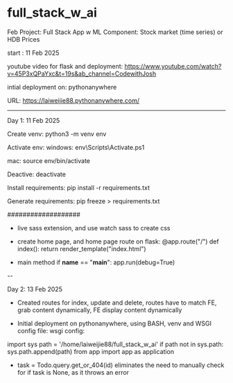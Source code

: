 # full_stack_w_ai
Feb Project: Full Stack App w ML Component: Stock market (time series) or HDB Prices 

start : 11 Feb 2025 

youtube video for flask and deployment:
https://www.youtube.com/watch?v=45P3xQPaYxc&t=19s&ab_channel=CodewithJosh

intial deployment on:
pythonanywhere

URL: https://laiweijie88.pythonanywhere.com/

---

Day 1: 11 Feb 2025

Create venv:
python3 -m venv env

Activate env:
windows:
env\Scripts\Activate.ps1 

mac:
source env/bin/activate


Deactive:
deactivate

Install requirements:
pip install -r requirements.txt

Generate requirements:
pip freeze > requirements.txt

###################

- live sass extension, and use watch sass to create css

- create home page, and home page route on flask:
@app.route("/")
def index():
    return render_template("index.html")

- main method
if __name__ == "__main__":
    app.run(debug=True)


-- 

Day 2: 13 Feb 2025

- Created routes for index, update and delete, routes have to match FE, grab content dynamically, FE display content dynamically 

- Initial deployment on pythonanywhere, using BASH, venv and WSGI config file:
wsgi config:

import sys
path = '/home/laiweijie88/full_stack_w_ai'
if path not in sys.path:
    sys.path.append(path)
from app import app as application


- task = Todo.query.get_or_404(id)
eliminates the need to manually check for if task is  None, as it throws an error 









